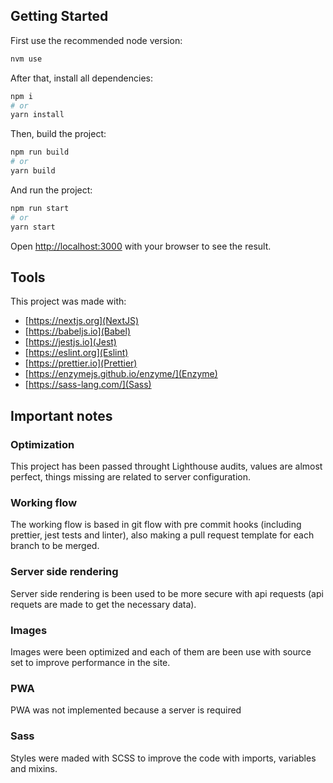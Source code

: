 ## Getting Started

First use the recommended node version:

```bash
nvm use
```

After that, install all dependencies:

```bash
npm i
# or
yarn install
```

Then, build the project:

```bash
npm run build
# or
yarn build
```

And run the project:

```bash
npm run start
# or
yarn start
```

Open [http://localhost:3000](http://localhost:3000) with your browser to see the result.

## Tools

This project was made with:

- [https://nextjs.org](NextJS)
- [https://babeljs.io](Babel)
- [https://jestjs.io](Jest)
- [https://eslint.org](Eslint)
- [https://prettier.io](Prettier)
- [https://enzymejs.github.io/enzyme/](Enzyme)
- [https://sass-lang.com/](Sass)

## Important notes

### Optimization

This project has been passed throught Lighthouse audits, values are almost perfect, things missing are related to server configuration.

### Working flow

The working flow is based in git flow with pre commit hooks (including prettier, jest tests and linter), also making a pull request template for each branch to be merged.

### Server side rendering

Server side rendering is been used to be more secure with api requests (api requets are made to get the necessary data).

### Images

Images were been optimized and each of them are been use with source set to improve performance in the site.

### PWA

PWA was not implemented because a server is required

### Sass

Styles were maded with SCSS to improve the code with imports, variables and mixins.
